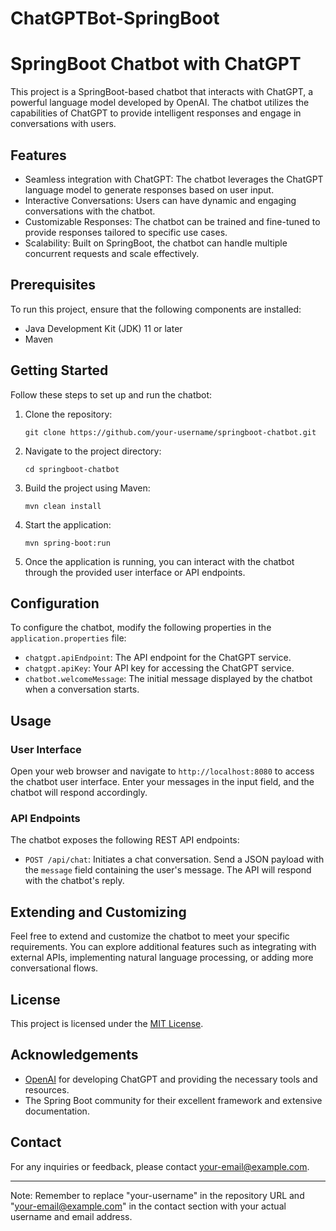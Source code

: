 # ChatGPTBot-SpringBoot
# SpringBoot Chatbot with ChatGPT

This project is a SpringBoot-based chatbot that interacts with ChatGPT, a powerful language model developed by OpenAI. The chatbot utilizes the capabilities of ChatGPT to provide intelligent responses and engage in conversations with users.

## Features

- Seamless integration with ChatGPT: The chatbot leverages the ChatGPT language model to generate responses based on user input.
- Interactive Conversations: Users can have dynamic and engaging conversations with the chatbot.
- Customizable Responses: The chatbot can be trained and fine-tuned to provide responses tailored to specific use cases.
- Scalability: Built on SpringBoot, the chatbot can handle multiple concurrent requests and scale effectively.

## Prerequisites

To run this project, ensure that the following components are installed:

- Java Development Kit (JDK) 11 or later
- Maven

## Getting Started

Follow these steps to set up and run the chatbot:

1. Clone the repository:

   ```
   git clone https://github.com/your-username/springboot-chatbot.git
   ```

2. Navigate to the project directory:

   ```
   cd springboot-chatbot
   ```

3. Build the project using Maven:

   ```
   mvn clean install
   ```

4. Start the application:

   ```
   mvn spring-boot:run
   ```

5. Once the application is running, you can interact with the chatbot through the provided user interface or API endpoints.

## Configuration

To configure the chatbot, modify the following properties in the `application.properties` file:

- `chatgpt.apiEndpoint`: The API endpoint for the ChatGPT service.
- `chatgpt.apiKey`: Your API key for accessing the ChatGPT service.
- `chatbot.welcomeMessage`: The initial message displayed by the chatbot when a conversation starts.

## Usage

### User Interface

Open your web browser and navigate to `http://localhost:8080` to access the chatbot user interface. Enter your messages in the input field, and the chatbot will respond accordingly.

### API Endpoints

The chatbot exposes the following REST API endpoints:

- `POST /api/chat`: Initiates a chat conversation. Send a JSON payload with the `message` field containing the user's message. The API will respond with the chatbot's reply.

## Extending and Customizing

Feel free to extend and customize the chatbot to meet your specific requirements. You can explore additional features such as integrating with external APIs, implementing natural language processing, or adding more conversational flows.

## License

This project is licensed under the [MIT License](LICENSE).

## Acknowledgements

- [OpenAI](https://openai.com/) for developing ChatGPT and providing the necessary tools and resources.
- The Spring Boot community for their excellent framework and extensive documentation.

## Contact

For any inquiries or feedback, please contact [your-email@example.com](mailto:your-email@example.com).

---
Note: Remember to replace "your-username" in the repository URL and "your-email@example.com" in the contact section with your actual username and email address.

